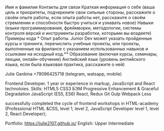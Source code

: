 Имя и фамилия
Контакты для связи
Краткая информация о себе (ваша цель и приоритеты, подчеркните свои сильные стороны, расскажите о своём опыте работы, если опыта работы нет, расскажите о своём стремлении и способности быстро учиться и узнавать новое)
Навыки (языки программирования, фреймворки, методологии, системы контроля версий и инструменты разработки, которыми вы владеете)
Примеры кода *
Опыт работы. Junior Dev может указать пройденные курсы и тренинги, перечислить учебные проекты, или проекты, выполненные на фрилансе с указанием использованных навыков и ссылками на исходный код.**
Образование (включая курсы, семинары, лекции, онлайн-обучение)
Английский язык (уровень английского языка, если была языковая практика, расскажите о ней)

Julie Gankina
+79096425718 (telegram, watsapp, mobile)

Frontend Developer. 1 year or experience in markup, JavaScript and React technoloies.
Skills: 
HTML5
CSS3
БЭМ
Progressive Enhancement & Graceful Degradation
JavaScript (ES5, ES6)
React, Redux
Git
Gulp
Webpack
Less

successfully completed the cycle of frontend workshops in HTML-academy (Professional HTML &CSS, level 1, level 2, JavaScript Developer level 1, level 2, React Developer);

Portfolio: https://julie2107.github.io/
English: Upper Intermediate

